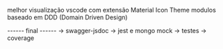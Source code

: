 melhor visualização vscode com extensão Material Icon Theme
modulos baseado em DDD (Domain Driven Design)


------ final ------
-> swagger-jsdoc
-> jest e mongo mock
-> testes
-> coverage

